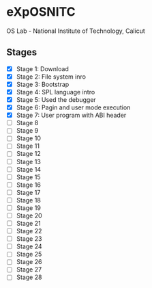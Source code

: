 # eXpOSNITC

OS Lab - National Institute of Technology, Calicut

## Stages

 - [x] Stage 1: Download
 - [x] Stage 2: File system inro
 - [x] Stage 3: Bootstrap
 - [x] Stage 4: SPL language intro
 - [x] Stage 5: Used the debugger
 - [x] Stage 6: Pagin and user mode execution
 - [x] Stage 7: User program with ABI header
 - [ ] Stage 8
 - [ ] Stage 9
 - [ ] Stage 10
 - [ ] Stage 11
 - [ ] Stage 12
 - [ ] Stage 13
 - [ ] Stage 14
 - [ ] Stage 15
 - [ ] Stage 16
 - [ ] Stage 17
 - [ ] Stage 18
 - [ ] Stage 19
 - [ ] Stage 20
 - [ ] Stage 21
 - [ ] Stage 22
 - [ ] Stage 23
 - [ ] Stage 24
 - [ ] Stage 25
 - [ ] Stage 26
 - [ ] Stage 27
 - [ ] Stage 28
